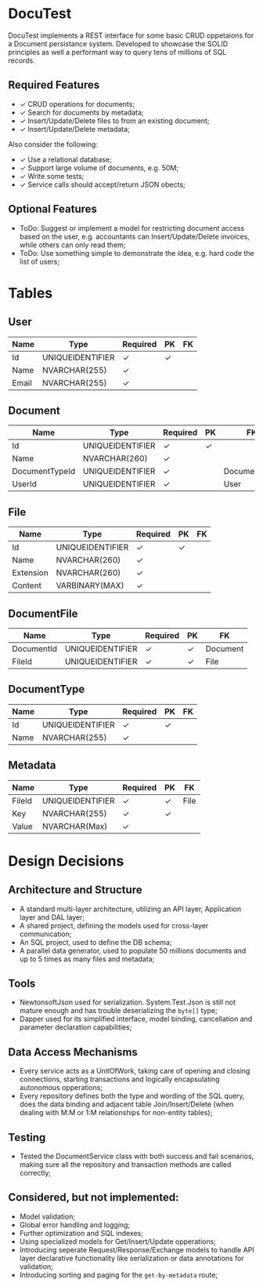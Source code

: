 # DocuTest
DocuTest implements a REST interface for some basic CRUD oppetaions for a Document persistance system. Developed to showcase the SOLID principles as well a performant way to query tens of millions of SQL records.

## Required Features
- ✓ CRUD operations for documents;
- ✓ Search for documents by metadata;
- ✓ Insert/Update/Delete files to from an existing document;
- ✓ Insert/Update/Delete metadata;

Also consider the following:
- ✓ Use a relational database;
- ✓ Support large volume of documents, e.g. 50M;
- ✓ Write some tests;
- ✓ Service calls should accept/return JSON obects;

## Optional Features
- ToDo: Suggest or implement a model for restricting document access based on the user, e.g. accountants can Insert/Update/Delete invoices, while others can only read them;
- ToDo: Use something simple to demonstrate the idea, e.g. hard code the list of users;

# Tables
## User
| Name | Type | Required | PK | FK |
| ------------- | ------------- | ------------- | ------------- | ------------- |
| Id | UNIQUEIDENTIFIER | ✓ | ✓ |  |
| Name | NVARCHAR(255) | ✓ |  |  |
| Email | NVARCHAR(255) | ✓ |  |  |

## Document
| Name | Type | Required | PK | FK |
| ------------- | ------------- | ------------- | ------------- | ------------- |
| Id | UNIQUEIDENTIFIER | ✓ | ✓ |  |
| Name | NVARCHAR(260) | ✓ |  |  |
| DocumentTypeId | UNIQUEIDENTIFIER | ✓ |  | DocumentType |
| UserId | UNIQUEIDENTIFIER | ✓ |  | User |

## File
| Name | Type | Required | PK | FK |
| ------------- | ------------- | ------------- | ------------- | ------------- |
| Id | UNIQUEIDENTIFIER | ✓ | ✓ |  |
| Name | NVARCHAR(260) | ✓ |  |  |
| Extension | NVARCHAR(260) | ✓ |  |  |
| Content | VARBINARY(MAX) | ✓ |  |  |

## DocumentFile
| Name | Type | Required | PK | FK |
| ------------- | ------------- | ------------- | ------------- | ------------- |
| DocumentId | UNIQUEIDENTIFIER | ✓ | ✓ | Document |
| FileId | UNIQUEIDENTIFIER | ✓ | ✓ | File |

## DocumentType
| Name | Type | Required | PK | FK |
| ------------- | ------------- | ------------- | ------------- | ------------- |
| Id | UNIQUEIDENTIFIER | ✓ | ✓ |  |
| Name | NVARCHAR(255) | ✓ |  |  |

## Metadata
| Name | Type | Required | PK | FK |
| ------------- | ------------- | ------------- | ------------- | ------------- |
| FileId | UNIQUEIDENTIFIER | ✓ | ✓ | File |
| Key | NVARCHAR(255) | ✓ | ✓ |  |
| Value | NVARCHAR(Max) | ✓ |  |  |

# Design Decisions
## Architecture and Structure
- A standard multi-layer architecture, utilizing an API layer, Application layer and DAL layer;
- A shared project, defining the models used for cross-layer communication;
- An SQL project, used to define the DB schema;
- A parallel data generator, used to populate 50 millions documents and up to 5 times as many files and metadata;

## Tools
- NewtonsoftJson used for serialization. System.Test.Json is still not mature enough and has trouble deserializing the `byte[]` type;
- Dapper used for its simplified interface, model binding, cancellation and parameter declaration capabilities;

## Data Access Mechanisms
- Every service acts as a UnitOfWork, taking care of opening and closing connections, starting transactions and logically encapsulating autonomous opperations;
- Every repository defines both the type and wording of the SQL query, does the data binding and adjacent table Join/Insert/Delete (when dealing with M:M or 1:M relationships for non-entity tables);

## Testing
- Tested the DocumentService class with both success and fail scenarios, making sure all the repository and transaction methods are called correctly;

## Considered, but not implemented:
- Model validation;
- Global error handling and logging;
- Further optimization and SQL indexes;
- Using specialized models for Get/Insert/Update opperations;
- Introducing seperate Request/Response/Exchange models to handle API layer declarative functionality like serialization or data annotations for validation;
- Introducing sorting and paging for the `get-by-metadata` route;
